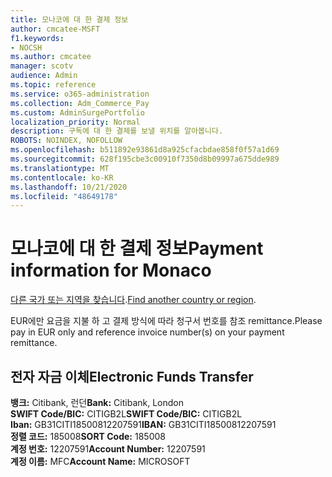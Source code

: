 ```yaml
---
title: 모나코에 대 한 결제 정보
author: cmcatee-MSFT
f1.keywords:
- NOCSH
ms.author: cmcatee
manager: scotv
audience: Admin
ms.topic: reference
ms.service: o365-administration
ms.collection: Adm_Commerce_Pay
ms.custom: AdminSurgePortfolio
localization_priority: Normal
description: 구독에 대 한 결제를 보낼 위치를 알아봅니다.
ROBOTS: NOINDEX, NOFOLLOW
ms.openlocfilehash: b511892e93861d8a925cfacbdae858f0f57a1d69
ms.sourcegitcommit: 628f195cbe3c00910f7350d8b09997a675dde989
ms.translationtype: MT
ms.contentlocale: ko-KR
ms.lasthandoff: 10/21/2020
ms.locfileid: "48649178"
---
```

# <a name="payment-information-for-monaco"></a><span data-ttu-id="b4b73-103">모나코에 대 한 결제 정보</span><span class="sxs-lookup"><span data-stu-id="b4b73-103">Payment information for Monaco</span></span>

<span data-ttu-id="b4b73-104">[다른 국가 또는 지역을 찾습니다](../billing-and-payments/pay-for-your-subscription.md).</span><span class="sxs-lookup"><span data-stu-id="b4b73-104">[Find another country or region](../billing-and-payments/pay-for-your-subscription.md).</span></span>

<span data-ttu-id="b4b73-105">EUR에만 요금을 지불 하 고 결제 방식에 따라 청구서 번호를 참조 remittance.</span><span class="sxs-lookup"><span data-stu-id="b4b73-105">Please pay in EUR only and reference invoice number(s) on your payment remittance.</span></span>

## <a name="electronic-funds-transfer"></a><span data-ttu-id="b4b73-106">전자 자금 이체</span><span class="sxs-lookup"><span data-stu-id="b4b73-106">Electronic Funds Transfer</span></span>

<span data-ttu-id="b4b73-107">**뱅크:** Citibank, 런던</span><span class="sxs-lookup"><span data-stu-id="b4b73-107">**Bank:** Citibank, London</span></span>  
<span data-ttu-id="b4b73-108">**SWIFT Code/BIC:** CITIGB2L</span><span class="sxs-lookup"><span data-stu-id="b4b73-108">**SWIFT Code/BIC:** CITIGB2L</span></span>  
<span data-ttu-id="b4b73-109">**Iban:** GB31CITI18500812207591</span><span class="sxs-lookup"><span data-stu-id="b4b73-109">**IBAN:** GB31CITI18500812207591</span></span>  
<span data-ttu-id="b4b73-110">**정렬 코드:** 185008</span><span class="sxs-lookup"><span data-stu-id="b4b73-110">**SORT Code:** 185008</span></span>  
<span data-ttu-id="b4b73-111">**계정 번호:** 12207591</span><span class="sxs-lookup"><span data-stu-id="b4b73-111">**Account Number:** 12207591</span></span>  
<span data-ttu-id="b4b73-112">**계정 이름:** MFC</span><span class="sxs-lookup"><span data-stu-id="b4b73-112">**Account Name:** MICROSOFT</span></span>